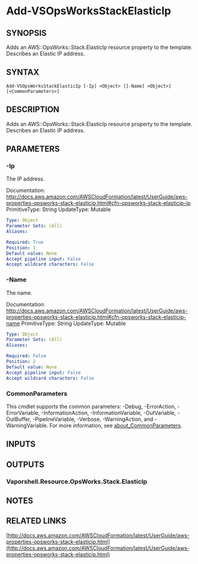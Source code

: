 # Add-VSOpsWorksStackElasticIp

## SYNOPSIS
Adds an AWS::OpsWorks::Stack.ElasticIp resource property to the template.
Describes an Elastic IP address.

## SYNTAX

```
Add-VSOpsWorksStackElasticIp [-Ip] <Object> [[-Name] <Object>] [<CommonParameters>]
```

## DESCRIPTION
Adds an AWS::OpsWorks::Stack.ElasticIp resource property to the template.
Describes an Elastic IP address.

## PARAMETERS

### -Ip
The IP address.

Documentation: http://docs.aws.amazon.com/AWSCloudFormation/latest/UserGuide/aws-properties-opsworks-stack-elasticip.html#cfn-opsworks-stack-elasticip-ip
PrimitiveType: String
UpdateType: Mutable

```yaml
Type: Object
Parameter Sets: (All)
Aliases:

Required: True
Position: 1
Default value: None
Accept pipeline input: False
Accept wildcard characters: False
```

### -Name
The name.

Documentation: http://docs.aws.amazon.com/AWSCloudFormation/latest/UserGuide/aws-properties-opsworks-stack-elasticip.html#cfn-opsworks-stack-elasticip-name
PrimitiveType: String
UpdateType: Mutable

```yaml
Type: Object
Parameter Sets: (All)
Aliases:

Required: False
Position: 2
Default value: None
Accept pipeline input: False
Accept wildcard characters: False
```

### CommonParameters
This cmdlet supports the common parameters: -Debug, -ErrorAction, -ErrorVariable, -InformationAction, -InformationVariable, -OutVariable, -OutBuffer, -PipelineVariable, -Verbose, -WarningAction, and -WarningVariable. For more information, see [about_CommonParameters](http://go.microsoft.com/fwlink/?LinkID=113216).

## INPUTS

## OUTPUTS

### Vaporshell.Resource.OpsWorks.Stack.ElasticIp
## NOTES

## RELATED LINKS

[http://docs.aws.amazon.com/AWSCloudFormation/latest/UserGuide/aws-properties-opsworks-stack-elasticip.html](http://docs.aws.amazon.com/AWSCloudFormation/latest/UserGuide/aws-properties-opsworks-stack-elasticip.html)

